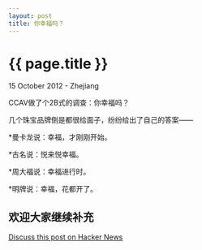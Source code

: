 ```yaml
---
layout: post
title: 你幸福吗？
---
```


{{ page.title }}
================

<p class="meta">15 October 2012 - Zhejiang</p>

CCAV做了个2B式的调查：你幸福吗？

几个珠宝品牌倒是都很给面子，纷纷给出了自己的答案——

*曼卡龙说：幸福，才刚刚开始。

*古名说：悦来悦幸福。

*周大福说：幸福进行时。

*明牌说：幸福，花都开了。

欢迎大家继续补充
--

[Discuss this post on Hacker News](http://news.ycombinator.com/item?id=1627246)